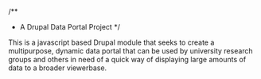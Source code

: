 /**
 * A Drupal Data Portal Project
 */

This is a javascript based Drupal module that seeks to create
a multipurpose, dynamic data portal that can be used by
university research groups and others in need of a quick way
of displaying large amounts of data to a broader viewerbase.
